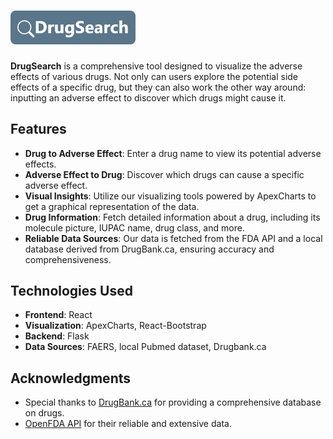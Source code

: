 # <a href="https://drugsearch.org"><img src="frontend/src/assets/drugsearch_logo.png" alt="drug_search_logo" width="200px" height="auto" /></a>

**DrugSearch** is a comprehensive tool designed to visualize the adverse effects of various drugs. Not only can users explore the potential side effects of a specific drug, but they can also work the other way around: inputting an adverse effect to discover which drugs might cause it.

## Features

- **Drug to Adverse Effect**: Enter a drug name to view its potential adverse effects.
- **Adverse Effect to Drug**: Discover which drugs can cause a specific adverse effect.
- **Visual Insights**: Utilize our visualizing tools powered by ApexCharts to get a graphical representation of the data.
- **Drug Information**: Fetch detailed information about a drug, including its molecule picture, IUPAC name, drug class, and more.
- **Reliable Data Sources**: Our data is fetched from the FDA API and a local database derived from DrugBank.ca, ensuring accuracy and comprehensiveness.

## Technologies Used

- **Frontend**: React
- **Visualization**: ApexCharts, React-Bootstrap
- **Backend**: Flask
- **Data Sources**: FAERS, local Pubmed dataset, Drugbank.ca

## Acknowledgments

- Special thanks to [DrugBank.ca](https://www.drugbank.ca/) for providing a comprehensive database on drugs.
- [OpenFDA API](https://open.fda.gov/) for their reliable and extensive data.
